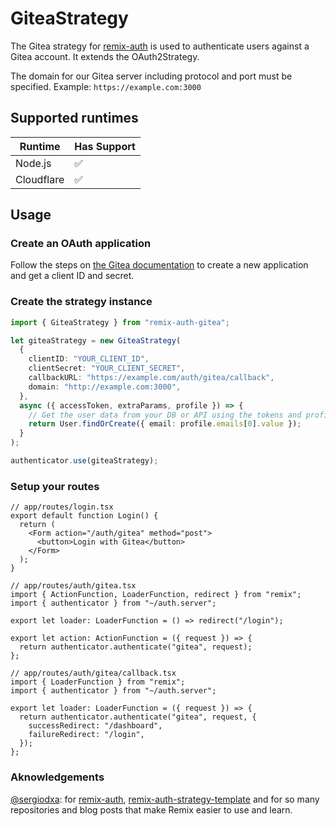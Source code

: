 # GiteaStrategy

The Gitea strategy for [remix-auth](https://github.com/sergiodxa/remix-auth) is used to authenticate users against a Gitea account. It extends the OAuth2Strategy.

The domain for our Gitea server including protocol and port must be specified. Example: `https://example.com:3000`

## Supported runtimes

| Runtime    | Has Support |
| ---------- | ----------- |
| Node.js    | ✅          |
| Cloudflare | ✅          |

## Usage

### Create an OAuth application

Follow the steps on [the Gitea documentation](https://docs.gitea.io/en-us/oauth2-provider/) to create a new application and get a client ID and secret.

### Create the strategy instance

```ts
import { GiteaStrategy } from "remix-auth-gitea";

let giteaStrategy = new GiteaStrategy(
  {
    clientID: "YOUR_CLIENT_ID",
    clientSecret: "YOUR_CLIENT_SECRET",
    callbackURL: "https://example.com/auth/gitea/callback",
    domain: "http://example.com:3000", 
  },
  async ({ accessToken, extraParams, profile }) => {
    // Get the user data from your DB or API using the tokens and profile
    return User.findOrCreate({ email: profile.emails[0].value });
  }
);

authenticator.use(giteaStrategy);
```

### Setup your routes

```tsx
// app/routes/login.tsx
export default function Login() {
  return (
    <Form action="/auth/gitea" method="post">
      <button>Login with Gitea</button>
    </Form>
  );
}
```

```tsx
// app/routes/auth/gitea.tsx
import { ActionFunction, LoaderFunction, redirect } from "remix";
import { authenticator } from "~/auth.server";

export let loader: LoaderFunction = () => redirect("/login");

export let action: ActionFunction = ({ request }) => {
  return authenticator.authenticate("gitea", request);
};
```

```tsx
// app/routes/auth/gitea/callback.tsx
import { LoaderFunction } from "remix";
import { authenticator } from "~/auth.server";

export let loader: LoaderFunction = ({ request }) => {
  return authenticator.authenticate("gitea", request, {
    successRedirect: "/dashboard",
    failureRedirect: "/login",
  });
};
```

### Aknowledgements

[@sergiodxa](https://github.com/sergiodxa): for [remix-auth](https://github.com/sergiodxa/remix-auth), [remix-auth-strategy-template](https://github.com/sergiodxa/remix-auth-strategy-template) and for so many repositories and blog posts that make Remix easier to use and learn.
